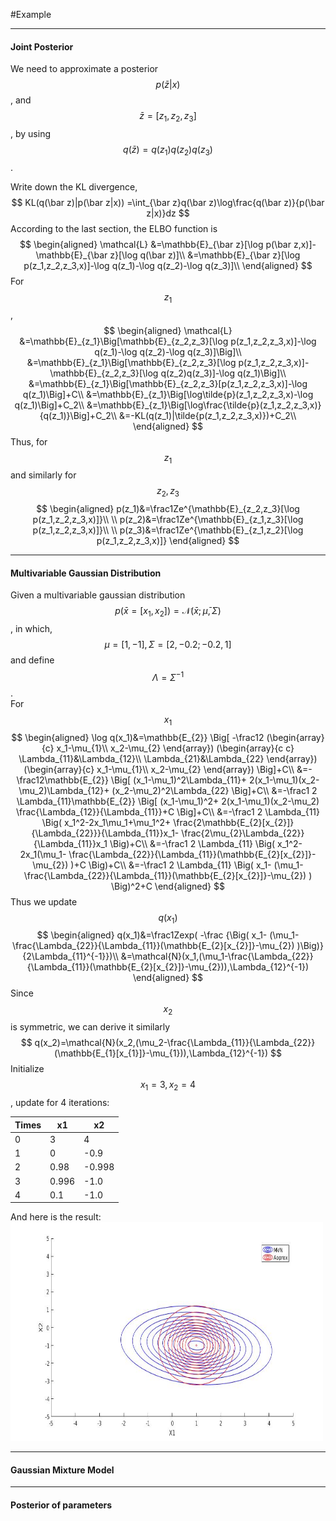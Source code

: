 #Example
***
#### Joint Posterior
We need to approximate a posterior $$p(\bar{z}|x)$$, and $$\bar{z}=[z_1,z_2,z_3]$$, by using $$q(\bar z)=q(z_1)q(z_2)q(z_3)$$.  
  
Write down the KL divergence,
$$
KL(q(\bar z)|p(\bar z|x)) =\int_{\bar z}q(\bar z)\log\frac{q(\bar z)}{p(\bar z|x)}dz
$$
According to the last section, the ELBO function is
$$
\begin{aligned}
\mathcal{L} &=\mathbb{E}_{\bar z}[\log p(\bar z,x)]-\mathbb{E}_{\bar z}[\log q(\bar z)]\\
            &=\mathbb{E}_{\bar z}[\log p(z_1,z_2,z_3,x)]-\log q(z_1)-\log q(z_2)-\log q(z_3)]\\
\end{aligned}
$$
For $$z_1$$,
$$
\begin{aligned}
\mathcal{L} &=\mathbb{E}_{z_1}\Big[\mathbb{E}_{z_2,z_3}[\log p(z_1,z_2,z_3,x)]-\log q(z_1)-\log q(z_2)-\log q(z_3)]\Big]\\
            &=\mathbb{E}_{z_1}\Big[\mathbb{E}_{z_2,z_3}[\log p(z_1,z_2,z_3,x)]-\mathbb{E}_{z_2,z_3}[\log q(z_2)q(z_3)]-\log q(z_1)\Big]\\
            &=\mathbb{E}_{z_1}\Big[\mathbb{E}_{z_2,z_3}[p(z_1,z_2,z_3,x)]-\log q(z_1)\Big]+C\\
            &=\mathbb{E}_{z_1}\Big[\log\tilde{p}(z_1,z_2,z_3,x)-\log q(z_1)\Big]+C_2\\
            &=\mathbb{E}_{z_1}\Big[\log\frac{\tilde{p}(z_1,z_2,z_3,x)}{q(z_1)}\Big]+C_2\\
            &=-KL(q(z_1)|\tilde{p(z_1,z_2,z_3,x)})+C_2\\
\end{aligned}
$$
Thus, for $$z_1$$ and similarly for $$z_2,z_3$$
$$
\begin{aligned}
p(z_1)&=\frac1Ze^{\mathbb{E}_{z_2,z_3}[\log p(z_1,z_2,z_3,x)]}\\
\\
p(z_2)&=\frac1Ze^{\mathbb{E}_{z_1,z_3}[\log p(z_1,z_2,z_3,x)]}\\
\\
p(z_3)&=\frac1Ze^{\mathbb{E}_{z_1,z_2}[\log p(z_1,z_2,z_3,x)]}
\end{aligned}
$$
***
#### Multivariable Gaussian Distribution
Given a multivariable gaussian distribution $$p(\bar x=[x_1,x_2])=\mathcal{N}(\bar x;\bar \mu,\Sigma)$$, in which, $$\mu=[1,-1],\Sigma=[2,-0.2;-0.2,1]$$ and define $$\Lambda=\Sigma^{-1}$$.  
For $$x_1$$ 
$$
\begin{aligned}
\log q(x_1)&=\mathbb{E_{2}}
\Big[
-\frac12
(\begin{array}{c}
x_1-\mu_{1}\\
x_2-\mu_{2}
\end{array})
(\begin{array}{c c}
\Lambda_{11}&\Lambda_{12}\\
\Lambda_{21}&\Lambda_{22}
\end{array})
(\begin{array}{c}
x_1-\mu_{1}\\
x_2-\mu_{2}
\end{array})
\Big]+C\\
      &=-\frac12\mathbb{E_{2}}
\Big[
(x_1-\mu_1)^2\Lambda_{11}+
2(x_1-\mu_1)(x_2-\mu_2)\Lambda_{12}+
(x_2-\mu_2)^2\Lambda_{22}
\Big]+C\\
      &=-\frac1 2 \Lambda_{11}\mathbb{E_{2}}
\Big[
(x_1-\mu_1)^2+
2(x_1-\mu_1)(x_2-\mu_2) \frac{\Lambda_{12}}{\Lambda_{11}}+C
\Big]+C\\
      &=-\frac1 2 \Lambda_{11}
\Big(
x_1^2-2x_1\mu_1+\mu_1^2+
\frac{2\mathbb{E_{2}[x_{2}]}{\Lambda_{22}}}{\Lambda_{11}}x_1-
\frac{2\mu_{2}\Lambda_{22}}{\Lambda_{11}}x_1
\Big)+C\\
      &=-\frac1 2 \Lambda_{11}
\Big(
x_1^2-
2x_1(\mu_1-
\frac{\Lambda_{22}}{\Lambda_{11}}(\mathbb{E_{2}[x_{2}]}-\mu_{2})
)+C
\Big)+C\\
      &=-\frac1 2 \Lambda_{11}
\Big(
x_1-
(\mu_1-
\frac{\Lambda_{22}}{\Lambda_{11}}(\mathbb{E_{2}[x_{2}]}-\mu_{2})
)
\Big)^2+C
\end{aligned}
$$
Thus we update $$q(x_1)$$
$$
\begin{aligned}
q(x_1)&=\frac1Zexp(
-\frac 
{\Big(
x_1-
(\mu_1-\frac{\Lambda_{22}}{\Lambda_{11}}(\mathbb{E_{2}[x_{2}]}-\mu_{2})
)\Big)}
{2\Lambda_{11}^{-1}})\\
      &=\mathcal{N}(x_1,(\mu_1-\frac{\Lambda_{22}}{\Lambda_{11}}(\mathbb{E_{2}[x_{2}]}-\mu_{2})),\Lambda_{12}^{-1})
\end{aligned}
$$
Since $$x_2$$ is symmetric, we can derive it similarly
$$
q(x_2)=\mathcal{N}(x_2,(\mu_2-\frac{\Lambda_{11}}{\Lambda_{22}}(\mathbb{E_{1}[x_{1}]}-\mu_{1})),\Lambda_{12}^{-1})
$$
Initialize $$x_1=3,x_2=4$$, update for 4 iterations:  

| Times | x1 | x2 |
|--|--|--|
|0 |3 |4 |
|1 |0 |-0.9|
|2 |0.98|-0.998|
|3 |0.996|-1.0|
|4 |0.1|-1.0|

And here is the result:  
<img src=https://raw.githubusercontent.com/jimmy9065/Gitbook-CSE515/master/pic/mvn_approx.jpg width = 500 height = 350 />
***
#### Gaussian Mixture Model

***
#### Posterior of parameters
